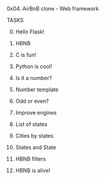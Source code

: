 0x04. AirBnB clone - Web framework

TASKS

0. Hello Flask!

1. HBNB

2. C is fun!

3. Python is cool!

4. Is it a number?

5. Number template

6. Odd or even?

7. Improve engines

8. List of states

9. Cities by states

10. States and State

11. HBNB filters

12. HBNB is alive!
